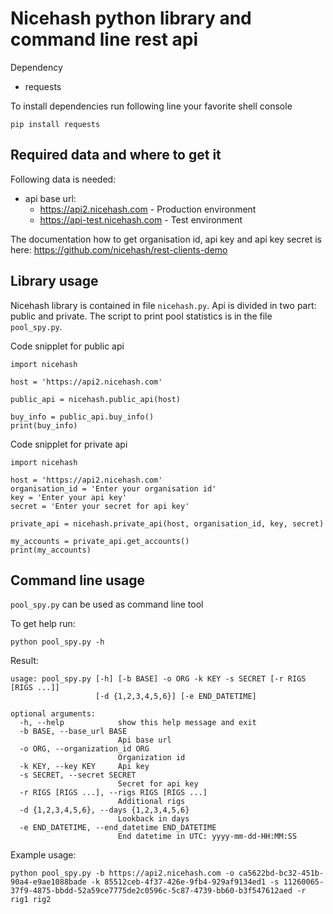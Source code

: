 # Nicehash python library and command line rest api

Dependency
* requests

To install dependencies run following line your favorite shell console

    pip install requests
    
    
## Required data and where to get it
Following data is needed:
* api base url: 
    * https://api2.nicehash.com - Production environment
    * https://api-test.nicehash.com - Test environment
    
The documentation how to get organisation id, api key and api key secret is here:
https://github.com/nicehash/rest-clients-demo

## Library usage
Nicehash library is contained in file `nicehash.py`. Api is divided in two part: public and private.
The script to print pool statistics is in the file `pool_spy.py`.

Code snipplet for public api

    import nicehash
    
    host = 'https://api2.nicehash.com'
    
    public_api = nicehash.public_api(host)
    
    buy_info = public_api.buy_info()
    print(buy_info)
  
    
Code snipplet for private api
    
    import nicehash
    
    host = 'https://api2.nicehash.com'
    organisation_id = 'Enter your organisation id'
    key = 'Enter your api key'
    secret = 'Enter your secret for api key' 
    
    private_api = nicehash.private_api(host, organisation_id, key, secret)
    
    my_accounts = private_api.get_accounts()
    print(my_accounts)

## Command line usage
`pool_spy.py` can be used as command line tool

To get help run:

    python pool_spy.py -h
    
Result:
    
    usage: pool_spy.py [-h] [-b BASE] -o ORG -k KEY -s SECRET [-r RIGS [RIGS ...]]
                       [-d {1,2,3,4,5,6}] [-e END_DATETIME]
    
    optional arguments:
      -h, --help            show this help message and exit
      -b BASE, --base_url BASE
                            Api base url
      -o ORG, --organization_id ORG
                            Organization id
      -k KEY, --key KEY     Api key
      -s SECRET, --secret SECRET
                            Secret for api key
      -r RIGS [RIGS ...], --rigs RIGS [RIGS ...]
                            Additional rigs
      -d {1,2,3,4,5,6}, --days {1,2,3,4,5,6}
                            Lookback in days
      -e END_DATETIME, --end_datetime END_DATETIME
                            End datetime in UTC: yyyy-mm-dd-HH:MM:SS



Example usage:

    python pool_spy.py -b https://api2.nicehash.com -o ca5622bd-bc32-451b-90a4-e9ae1088bade -k 85512ceb-4f37-426e-9fb4-929af9134ed1 -s 11260065-37f9-4875-bbdd-52a59ce7775de2c0596c-5c87-4739-bb60-b3f547612aed -r rig1 rig2
    
